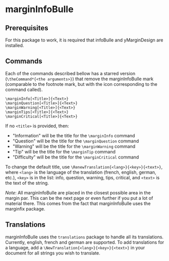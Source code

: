 # marginInfoBulle

## Prerequisites
For this package to work, it is required that infoBulle and yMarginDesign are installed.

## Commands

Each of the commands described bellow has a starred version (`\theCommand*{<the arguments>}`) that remove the marginInfoBulle mark (comparable to the footnote mark, but with the icon corresponding to the command called).

```
\marginInfo[<Title>]{<Text>}
\marginQuestion[<Title>]{<Text>}
\marginWarning[<Title>]{<Text>}
\marginTips[<Title>]{<Text>}
\marginCritical[<Title>]{<Text>}
```

If no `<title>` is provided, then:
   - "Information" will be the title for the `\marginInfo` command
   - "Question" will be the title for the `\marginQuestion` command
   - "Warning" will be the title for the `\marginWarning` command
   - "Tip" will be the title for the `\marginTip` command
   - "Difficulty" will be the title for the `\marginCritical` command

To change the default title, use `\RenewTranslation{<lang>}{<key>}{<text>}`, where `<lang>` is the language of the translation (french, english, german, etc.), `<key>` is in the list: info, question, warning, tips, critical, and `<text>` is the text of the string.

*Note*: All marginInfoBulle are placed in the closest possible area in the margin par.
This can be the next page or even further if you put a lot of material there.
This comes from the fact that marginInfoBulle uses the marginfix package.

## Translations

marginInfoBulle uses the `translations` package to handle all its translations.
Currently, english, french and german are supported.
To add translations for a language, add a `\NewTranslation{<lang>}{<key>}{<text>}` in your document for all strings you wish to translate.
